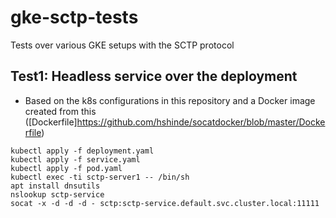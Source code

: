 # gke-sctp-tests
Tests over various GKE setups with the SCTP protocol

## Test1: Headless service over the deployment
- Based on the k8s configurations in this repository and a Docker image created from this ([Dockerfile]https://github.com/hshinde/socatdocker/blob/master/Dockerfile)

```gcloud container clusters create alpha-headless --enable-kubernetes-alpha --zone  us-central1-c --no-enable-autoupgrade --enable-network-policy --image-type=ubuntu
kubectl apply -f deployment.yaml
kubectl apply -f service.yaml
kubectl apply -f pod.yaml
kubectl exec -ti sctp-server1 -- /bin/sh
apt install dnsutils
nslookup sctp-service
socat -x -d -d -d - sctp:sctp-service.default.svc.cluster.local:11111
```
